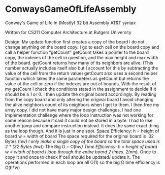 # ConwaysGameOfLifeAssembly
Conway's Game of Life in (Mostly) 32 bit Assembly AT&amp;T syntax

Written for CS211 Computer Architecture at Rutgers University

Design:
My update function first creates a copy of the board
I do not change anything on the board copy.
I go to each cell on the board copy and call a helper function “getCount”
getCount takes a pointer to the board copy, the indexes of the cell in question, and the max
height and max width of the board.
getCount returns how many of its neighbors are alive. (This number actually includes itself also
but I account for this by subtracting the value of the cell from the return value)
getCount also uses a second helper function which takes the same parameters as getCount but
returns the value of the cell or zero if the indexes are out of bounds.
With the result of my getCount I check the conditions stated in the assignment to decide if it
should be a 1 or 0.
I then update the original board accordingly. By reading from the copy board and only altering the
original board I avoid changing the alive neighbors count of its neighbors when I get to them.
I then free my array copy.
I did not have many major design challenges. I had one implementation challenge where the loop
instruction was not working for some reason because it said it could not be stored in a byte. I
had to use another jump and compare instruction instead. It does the same exact thing as the
loop though. And it is just in one spot.
Space Efficiency:
h = height of board
w = width of board
The space required for the original board is ­ 32 Bytes (h*w)
I only make a single copy of the board so the total space used is 2 * (32 Bytes (h*w))
The Big O = O(h*w)
Time Efficiency:
h = height of board
w = width of board
I loop through the entire board 2 times. 2(n*m). Once to copy it and once to check if cell should
be updated/ update it. The operations performed in each loop are all O(1) so the big O time
efficiency is O(h*w)
